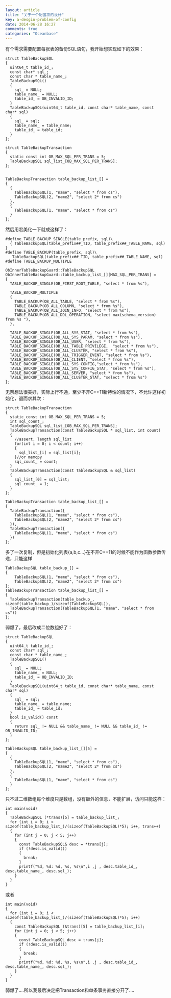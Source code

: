 ```yaml
---
layout: article
title: "关于一个配置项的设计"
key: a-desgin-problem-of-config
date: 2014-06-28 16:27
comments: true
categories: "Oceanbase"
---
```


  有个需求需要配置每张表的备份SQL语句，我开始想实现如下的效果：

	struct TableBackupSQL
	{
	  uint64_t table_id_;
	  const char* sql_;
	  const char * table_name_;
	  TableBackupSQL()
	  {
	    sql_ = NULL;
	    table_name_ = NULL;
	    table_id_ = OB_INVALID_ID;
	  }
	  TableBackupSQL(uint64_t table_id, const char* table_name, const char* sql)
	  {
	    sql_ = sql;
	    table_name_ = table_name;
	    table_id_ = table_id;
	  }
	};

	struct TableBackupTransaction
	{
	  static const int OB_MAX_SQL_PER_TRANS = 5;
	  TableBackupSQL sql_list_[OB_MAX_SQL_PER_TRANS];
	};


	TableBackupTransaction table_backup_list_[] =
	{
	  {
	    TableBackupSQL(1, "name", "select * from cs"),
	    TableBackupSQL(2, "name2", "select 2* from cs")
	  },
	  {
	    TableBackupSQL(1, "name", "select * from cs")
	  }
	};
  
  然后用宏美化一下就成这样了：
<!--more-->

	#define TABLE_BACKUP_SINGLE(table_prefix, sql)\
	  { TableBackupSQL(table_prefix##_TID, table_prefix##_TABLE_NAME, sql) }
	#define TABLE_BACKUP(table_prefix, sql)\
	   TableBackupSQL(table_prefix##_TID, table_prefix##_TABLE_NAME, sql)
	#define TABLE_BACKUP_MULTIPLE

	ObInnerTableBackupGuard::TableBackupSQL ObInnerTableBackupGuard::table_backup_list_[][MAX_SQL_PER_TRANS] =
	{
	  TABLE_BACKUP_SINGLE(OB_FIRST_ROOT_TABLE, "select * from %s"),

	  TABLE_BACKUP_MULTIPLE
	  {
	    TABLE_BACKUP(OB_ALL_TABLE, "select * from %s"),
	    TABLE_BACKUP(OB_ALL_COLUMN, "select * from %s"),
	    TABLE_BACKUP(OB_ALL_JOIN_INFO, "select * from %s"),
	    TABLE_BACKUP(OB_ALL_DDL_OPERATION, "select max(schema_version) from %s "),
	  },

	  TABLE_BACKUP_SINGLE(OB_ALL_SYS_STAT, "select * from %s"),
	  TABLE_BACKUP_SINGLE(OB_ALL_SYS_PARAM, "select * from %s"),
	  TABLE_BACKUP_SINGLE(OB_ALL_USER, "select * from %s"),
	  TABLE_BACKUP_SINGLE(OB_ALL_TABLE_PRIVILEGE,  "select * from %s"),
	  TABLE_BACKUP_SINGLE(OB_ALL_CLUSTER, "select * from %s"),
	  TABLE_BACKUP_SINGLE(OB_ALL_TRIGGER_EVENT, "select * from %s"),
	  TABLE_BACKUP_SINGLE(OB_ALL_CLIENT, "select * from %s"),
	  TABLE_BACKUP_SINGLE(OB_ALL_SYS_CONFIG,"select * from %s"),
	  TABLE_BACKUP_SINGLE(OB_ALL_SYS_CONFIG_STAT, "select * from %s"),
	  TABLE_BACKUP_SINGLE(OB_ALL_SERVER, "select * from %s"),
	  TABLE_BACKUP_SINGLE(OB_ALL_CLUSTER_STAT, "select * from %s")
	};

  无奈想法很美好，实际上行不通，至少不开C++11新特性的情况下，不允许这样初始化，退而求其次：
  

	struct TableBackupTransaction
	{
	  static const int OB_MAX_SQL_PER_TRANS = 5;
	  int sql_count_;
	  TableBackupSQL sql_list_[OB_MAX_SQL_PER_TRANS];
	  TableBackupTransaction(const TableBackupSQL * sql_list, int count)
	  {
	    //assert, length sql_list
	    for(int i = 0; i < count; i++)
	    {
	      sql_list_[i] = sql_list[i];
	    }//or memcpy
	    sql_count_ = count;
	  }
	  TableBackupTransaction(const TableBackupSQL & sql_list)
	  {
	    sql_list_[0] = sql_list;
	    sql_count_ = 1;
	  }
	};

	TableBackupTransaction table_backup_list_[] =
	{
	  TableBackupTransaction({
	    TableBackupSQL(1, "name", "select * from cs"),
	    TableBackupSQL(2, "name2", "select 2* from cs")
	  }),
	  TableBackupTransaction({
	    TableBackupSQL(1, "name", "select * from cs")
	  })
	};

  多了一次复制，但是初始化列表{a,b,c...}在不开C++11的时候不能作为函数参数传递，只能这样

	TableBackupSQL table_backup_[] =
	{
	    TableBackupSQL(1, "name", "select * from cs"),
	    TableBackupSQL(2, "name2", "select 2* from cs")
	};
	TableBackupTransaction table_backup_list_[] =
	{
	  TableBackupTransaction(table_backup_, sizeof(table_backup_)/sizeof(TableBackupSQL)),
	  TableBackupTransaction(TableBackupSQL(1, "name", "select * from cs"))
	};

  弱爆了，最后改成二位数组好了：

	struct TableBackupSQL
	{
	  uint64_t table_id_;
	  const char* sql_;
	  const char * table_name_;
	  TableBackupSQL()
	  {
	    sql_ = NULL;
	    table_name_ = NULL;
	    table_id_ = OB_INVALID_ID;
	  }
	  TableBackupSQL(uint64_t table_id, const char* table_name, const char* sql)
	  {
	    sql_ = sql;
	    table_name_ = table_name;
	    table_id_ = table_id;
	  }
	  bool is_valid() const
	  {
	    return sql_ != NULL && table_name_ != NULL && table_id_ != OB_INVALID_ID;
	  }
	};

	TableBackupSQL table_backup_list_[][5] =
	{
	  {
	    TableBackupSQL(1, "name", "select * from cs"),
	    TableBackupSQL(2, "name2", "select 2* from cs")
	  },
	  {
	    TableBackupSQL(1, "name", "select * from cs")
	  }
	};

  只不过二维数组每个维度只是数组，没有额外的信息，不能扩展，访问只能这样：

	int main(void)
	{
	  TableBackupSQL (*trans)[5] = table_backup_list_;
	  for (int i = 0; i < sizeof(table_backup_list_)/(sizeof(TableBackupSQL)*5); i++, trans++)
	  {
	    for (int j = 0; j < 5; j++)
	    {
	      const TableBackupSQL& desc = *trans[j];
	      if (!desc.is_valid())
	      {
	        break;
	      }
	      printf("%d, %d: %d, %s, %s\n",i ,j , desc.table_id_, desc.table_name_, desc.sql_);
	    }
	  }
	}

或者

	int main(void)
	{
	  for (int i = 0; i < sizeof(table_backup_list_)/(sizeof(TableBackupSQL)*5); i++)
	  {
	    const TableBackupSQL (&trans)[5] = table_backup_list_[i];
	    for (int j = 0; j < 5; j++)
	    {
	      const TableBackupSQL desc = trans[j];
	      if (!desc.is_valid())
	      {
	        break;
	      }
	      printf("%d, %d: %d, %s, %s\n",i ,j , desc.table_id_, desc.table_name_, desc.sql_);
	    }
	  }
	}

  弱爆了....所以我最后决定把Transaction和单条事务直接分开了....
